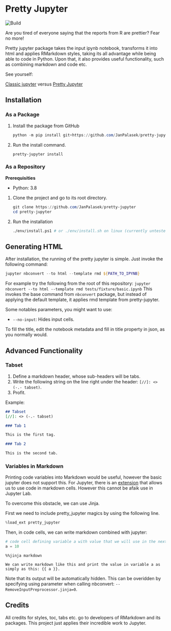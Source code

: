 # Pretty Jupyter
![Build](https://github.com/JanPalasek/pretty-jupyter/actions/workflows/ci.yml/badge.svg)

Are you tired of everyone saying that the reports from R are prettier? Fear no more!

Pretty jupyter package takes the input ipynb notebook, transforms it into html and applies RMarkdown styles, taking its all advantage while being able to code in Python. Upon that, it also provides useful functionality, such as combining markdown and code etc.

See yourself:

[Classic jupyter](http://janpalasek.com/classic-jupyter-example.html) versus [Pretty Jupyter](http://janpalasek.com/pretty-jupyter-example.html)

## Installation
### As a Package

1. Install the package from GitHub
    ```powershell
    python -m pip install git+https://github.com/JanPalasek/pretty-jupyter
    ```

2. Run the install command.
    ```
    pretty-jupyter install
    ```


### As a Repository

**Prerequisities**
- Python: 3.8

1. Clone the project and go to its root directory.
    ```powershell
    git clone https://github.com/JanPalasek/pretty-jupyter
    cd pretty-jupyter
    ```
2. Run the installation
    ```sh
    ./env/install.ps1 # or ./env/install.sh on linux (currently untested)
    ```

## Generating HTML

After installation, the running of the pretty jupyter is simple. Just invoke the following command:

```powershell
jupyter nbconvert --to html --template rmd ${PATH_TO_IPYNB}
```

For example try the following from the root of this repository: `jupyter nbconvert --to html --template rmd tests/fixture/basic.ipynb`
This invokes the base command from `nbconvert` package, but instead of applying the default template, it applies rmd template from pretty-jupyter.

Some notables parameters, you might want to use:

- `--no-input`: Hides input cells.

To fill the title, edit the notebook metadata and fill in title property in json, as you normally would.

## Advanced Functionality

### Tabset
1. Define a markdown header, whose sub-headers will be tabs.
2. Write the following string on the line right under the header: `[//]: <> (-.- tabset)`.
3. Profit.

Example:
```md
## Tabset
[//]: <> (-.- tabset)

### Tab 1

This is the first tag.

### Tab 2

This is the second tab.
```

### Variables in Markdown
Printing code variables into Markdown would be useful, however the basic jupyter does not support this. For Jupyter, there is an [extension](https://jupyter-contrib-nbextensions.readthedocs.io/en/latest/nbextensions/python-markdown/readme.html) that allows us to use code in markdown cells. However this cannot be afaik use in Jupyter Lab.

To overcome this obstacle, we can use Jinja.

First we need to include pretty_jupyter magics by using the following line.

```python
%load_ext pretty_jupyter
```

Then, in code cells, we can write markdown combined with jupyter:

```python
# code cell defining variable a with value that we will use in the next code cell
a = 10
```

```jinja
%%jinja markdown

We can write markdown like this and print the value in variable a as simply as this: {{ a }}.
```

Note that its output will be automatically hidden. This can be overidden by specifying using parameter when calling nbconvert: `--RemoveInputPreprocessor.jinja=0`.


## Credits

All credits for styles, toc, tabs etc. go to developers of RMarkdown and its packages. This project just applies their incredible work to Jupyter.
